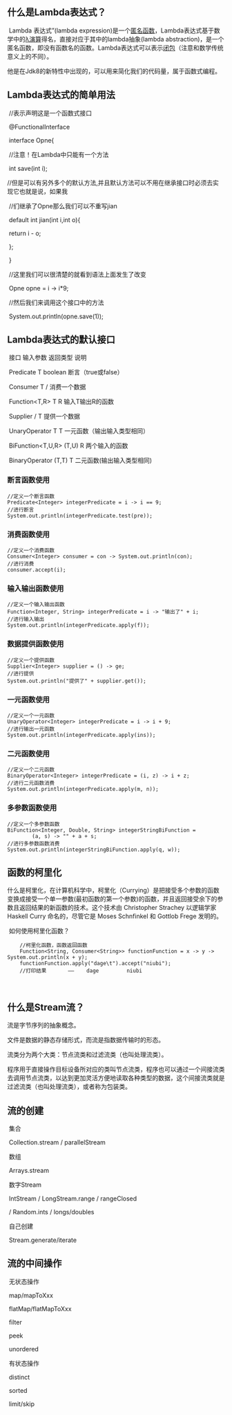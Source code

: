 ## 什么是Lambda表达式？

​	Lambda 表达式”(lambda expression)是一个[匿名函数](https://baike.baidu.com/item/%E5%8C%BF%E5%90%8D%E5%87%BD%E6%95%B0/4337265)，Lambda表达式基于数学中的[λ演算](https://baike.baidu.com/item/%CE%BB%E6%BC%94%E7%AE%97)得名，直接对应于其中的lambda抽象(lambda abstraction)，是一个匿名函数，即没有函数名的函数。Lambda表达式可以表示[闭包](https://baike.baidu.com/item/%E9%97%AD%E5%8C%85/10908873)（注意和数学传统意义上的不同）。 

​	他是在Jdk8的新特性中出现的，可以用来简化我们的代码量，属于函数式编程。



## Lambda表达式的简单用法



​	//表示声明这是一个函数式接口

​	@FunctionalInterface

​	interface Opne{   

​		//注意！在Lambda中只能有一个方法

​		 int save(int i);



​		//但是可以有另外多个的默认方法,并且默认方法可以不用在继承接口时必须去实现它也就是说，如果我			  

​		//们继承了Opne那么我们可以不重写jian

​		default int jian(int i,int o){

​			return i - o;

​		};

​	}

​	//这里我们可以很清楚的就看到语法上面发生了改变

​	Opne opne = i -> i*9;

​	//然后我们来调用这个接口中的方法

​	System.out.println(opne.save(1));





## Lambda表达式的默认接口

​	接口					输入参数				返回类型				说明		

​	Predicate<T>				T					boolean				断言（true或false）

​	Consumer<T>			T					/					消费一个数据

​	Function<T,R>			T					R					输入T输出R的函数

​	Supplier<T>				/					T					提供一个数据

​	UnaryOperator<T>		T					T					一元函数（输出输入类型相同）

​	BiFunction<T,U,R>		(T,U)				R					两个输入的函数

​	BinaryOperator<T>		(T,T)					T					二元函数(输出输入类型相同)



### 	断言函数使用

```
//定义一个断言函数
Predicate<Integer> integerPredicate = i -> i == 9;
//进行断言
System.out.println(integerPredicate.test(pre));
```

### 	消费函数使用

```
//定义一个消费函数
Consumer<Integer> consumer = con -> System.out.println(con);
//进行消费
consumer.accept(i);
```

### 输入输出函数使用

```
//定义一个输入输出函数
Function<Integer, String> integerPredicate = i -> "输出了" + i;
//进行输入输出
System.out.println(integerPredicate.apply(f));
```

### 数据提供函数使用

```
//定义一个提供函数
Supplier<Integer> supplier = () -> ge;
//进行提供
System.out.println("提供了" + supplier.get());
```

### 一元函数使用

```
//定义一个一元函数
UnaryOperator<Integer> integerPredicate = i -> i + 9;
//进行输出一元函数
System.out.println(integerPredicate.apply(ins));
```

### 二元函数使用

```
//定义一个二元函数
BinaryOperator<Integer> integerPredicate = (i, z) -> i + z;
//进行二元函数消费
System.out.println(integerPredicate.apply(m, n));
```

### 多参数函数使用

```
//定义一个多参数函数
BiFunction<Integer, Double, String> integerStringBiFunction =
        (a, s) -> "" + a + s;
//进行多参数函数消费
System.out.println(integerStringBiFunction.apply(q, w));
```



## 函数的柯里化

​	什么是柯里化，在计算机科学中，柯里化（Currying）是把接受多个参数的函数变换成接受一个单一参数(最初函数的第一个参数)的函数，并且返回接受余下的参数且返回结果的新函数的技术。这个技术由 Christopher Strachey 以逻辑学家 Haskell Curry 命名的，尽管它是 Moses Schnfinkel 和 Gottlob Frege 发明的。 

​	如何使用柯里化函数？

```
	//柯里化函数，函数返回函数
	Function<String, Consumer<String>> functionFunction = x -> y -> System.out.println(x + y);
	functionFunction.apply("dage\t").accept("niubi");
	//打印结果       ——    dage         niubi
```

​	



## 什么是Stream流？

流是字节序列的抽象概念。

文件是数据的静态存储形式，而流是指数据传输时的形态。

流类分为两个大类：节点流类和过滤流类（也叫处理流类）。

程序用于直接操作目标设备所对应的类叫节点流类，程序也可以通过一个间接流类去调用节点流类，以达到更加灵活方便地读取各种类型的数据，这个间接流类就是过滤流类（也叫处理流类），或者称为包装类。

## 流的创建

​	集合			

​			Collection.stream / parallelStream

​	数组

​			Arrays.stream

​	数字Stream

​			IntStream / LongStream.range / rangeClosed

​			/ Random.ints / longs/doubles

​	自己创建

​			Stream.generate/iterate



## 流的中间操作

​	无状态操作

​			map/mapToXxx

​			flatMap/flatMapToXxx

​			filter

​			peek

​			unordered

​	有状态操作

​			distinct

​			sorted

​			limit/skip